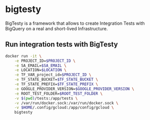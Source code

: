 # bigtesty

BigTesty is a framework that allows to create Integration Tests with BigQuery on a real and short-lived Infrastructure.

## Run integration tests with BigTesty

```bash
docker run -it \
    -e PROJECT_ID=$PROJECT_ID \
    -e SA_EMAIL=$SA_EMAIL \
    -e LOCATION=$LOCATION \
    -e TF_VAR_project_id=$PROJECT_ID \
    -e TF_STATE_BUCKET=$TF_STATE_BUCKET \
    -e TF_STATE_PREFIX=$TF_STATE_PREFIX \
    -e GOOGLE_PROVIDER_VERSION=$GOOGLE_PROVIDER_VERSION \
    -e ROOT_TEST_FOLDER=$ROOT_TEST_FOLDER \
    -v $(pwd)/tests:/app/tests \
    -v /var/run/docker.sock:/var/run/docker.sock \
    -v $HOME/.config/gcloud:/app/config/gcloud \
    bigtesty
```